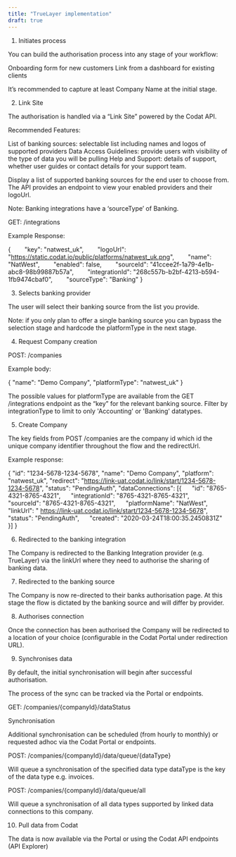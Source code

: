 ```yaml
---
title: "TrueLayer implementation"
draft: true
---
```



1. Initiates process

You can build the authorisation process into any stage of your workflow:

Onboarding form for new customers
Link from a dashboard for existing clients

It’s recommended to capture at least Company Name at the initial stage.

2. Link Site

The authorisation is handled via a “Link Site” powered by the Codat API.

Recommended Features:

List of banking sources: selectable list including names and logos of supported providers
Data Access Guidelines: provide users with visibility of the type of data you will be pulling
Help and Support: details of support, whether user guides or contact details for your support team.

Display a list of supported banking sources for the end user to choose from. The API provides an endpoint to view your enabled providers and their logoUrl.

Note: Banking integrations have a ‘sourceType’ of Banking.

GET: /integrations

Example Response:

{
        "key": "natwest_uk",
        "logoUrl": "https://static.codat.io/public/platforms/natwest_uk.png",
        "name": "NatWest",
        "enabled": false,
        "sourceId": "41ccee2f-1a79-4e1b-abc8-98b99887b57a",
        "integrationId": "268c557b-b2bf-4213-b594-1fb9474cbaf0",
        "sourceType": "Banking"
}

3. Selects banking provider

The user will select their banking source from the list you provide.

Note: if you only plan to offer a single banking source you can bypass the selection stage and hardcode the platformType in the next stage.

4. Request Company creation

POST: /companies

Example body:

{
  "name": "Demo Company",
  "platformType": "natwest_uk"
}

The possible values for platformType are available from the GET /integrations endpoint as the “key” for the relevant banking source. Filter by integrationType to limit to only 'Accounting' or 'Banking' datatypes.

5. Create Company

The key fields from POST /companies are the company id which id the unique company identifier throughout the flow and the redirectUrl.

Example response:

{
  "id": "1234-5678-1234-5678",
  "name": "Demo Company",
  "platform": "natwest_uk",
  "redirect": "https://link-uat.codat.io/link/start/1234-5678-1234-5678",
  "status": "PendingAuth",
  "dataConnections": [{
      "id": "8765-4321-8765-4321",
      "integrationId": "8765-4321-8765-4321",
      "sourceId": "8765-4321-8765-4321",
      "platformName": "NatWest",
      "linkUrl": " https://link-uat.codat.io/link/start/1234-5678-1234-5678",
      "status": "PendingAuth",
      "created": "2020-03-24T18:00:35.2450831Z"
    }]
}

6. Redirected to the banking integration

The Company is redirected to the Banking Integration provider (e.g. TrueLayer) via the linkUrl where they need to authorise the sharing of banking data.

7. Redirected to the banking source

The Company is now re-directed to their banks authorisation page. At this stage the flow is dictated by the banking source and will differ by provider.

8. Authorises connection

Once the connection has been authorised the Company will be redirected to a location of your choice (configurable in the Codat Portal under redirection URL).

9. Synchronises data

By default, the initial synchronisation will begin after successful authorisation.

The process of the sync can be tracked via the Portal or endpoints.

GET: /companies/{companyId}/dataStatus

Synchronisation

Additional synchronisation can be scheduled (from hourly to monthly) or requested adhoc via the Codat Portal or endpoints.

POST: /companies/{companyId}/data/queue/{dataType}

Will queue a synchronisation of the specified data type dataType is the key of the data type e.g. invoices.

POST: /companies/{companyId}/data/queue/all

Will queue a synchronisation of all data types supported by linked data connections to this company.

10. Pull data from Codat

The data is now available via the Portal or using the Codat API endpoints (API Explorer)
